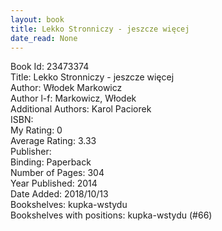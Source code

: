 ```yaml
---
layout: book
title: Lekko Stronniczy - jeszcze więcej
date_read: None
---
```


Book Id: 23473374<br />
Title: Lekko Stronniczy - jeszcze więcej<br />
Author: Włodek Markowicz<br />
Author l-f: Markowicz, Włodek<br />
Additional Authors: Karol Paciorek<br />
ISBN: <br />
My Rating: 0<br />
Average Rating: 3.33<br />
Publisher: <br />
Binding: Paperback<br />
Number of Pages: 304<br />
Year Published: 2014<br />
Date Added: 2018/10/13<br />
Bookshelves: kupka-wstydu<br />
Bookshelves with positions: kupka-wstydu (#66)<br />

